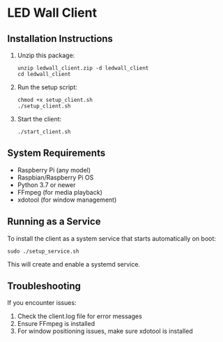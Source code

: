 # LED Wall Client

## Installation Instructions

1. Unzip this package:
   ```
   unzip ledwall_client.zip -d ledwall_client
   cd ledwall_client
   ```

2. Run the setup script:
   ```
   chmod +x setup_client.sh
   ./setup_client.sh
   ```

3. Start the client:
   ```
   ./start_client.sh
   ```

## System Requirements

- Raspberry Pi (any model)
- Raspbian/Raspberry Pi OS
- Python 3.7 or newer
- FFmpeg (for media playback)
- xdotool (for window management)

## Running as a Service

To install the client as a system service that starts automatically on boot:

```
sudo ./setup_service.sh
```

This will create and enable a systemd service.

## Troubleshooting

If you encounter issues:
1. Check the client.log file for error messages
2. Ensure FFmpeg is installed
3. For window positioning issues, make sure xdotool is installed
